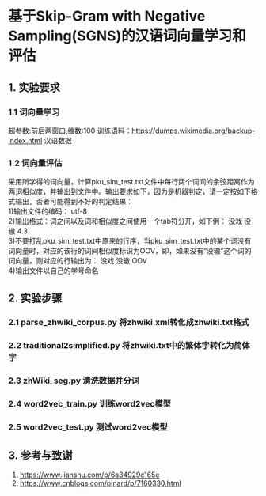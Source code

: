 # 基于Skip-Gram with Negative Sampling(SGNS)的汉语词向量学习和评估

## 1. 实验要求

### 1.1  词向量学习
超参数:前后两窗口,维数:100
训练语料：https://dumps.wikimedia.org/backup-index.html  汉语数据
### 1.2 词向量评估
采用所学得的词向量，计算pku_sim_test.txt文件中每行两个词间的余弦距离作为两词相似度，并输出到文件中。输出要求如下，因为是机器判定，请一定按如下格式输出，否者可能得到不好的判定结果：  
1)输出文件的编码： utf-8  
2)输出格式：词之间以及词和相似度之间使用一个tab符分开，如下例：
没戏	没辙	4.3  
3)不要打乱pku_sim_test.txt中原来的行序，当pku_sim_test.txt中的某个词没有词向量时，对应的该行的词间相似度标识为OOV，即，如果没有“没辙”这个词的词向量，则对应的行输出为：
没戏	没辙	OOV  
4)输出文件以自己的学号命名

## 2. 实验步骤
### 2.1 parse_zhwiki_corpus.py 将zhwiki.xml转化成zhwiki.txt格式
### 2.2 traditional2simplified.py 将zhwiki.txt中的繁体字转化为简体字
### 2.3 zhWiki_seg.py 清洗数据并分词
### 2.4 word2vec_train.py 训练word2vec模型
### 2.5 word2vec_test.py 测试word2vec模型

## 3. 参考与致谢
1. https://www.jianshu.com/p/6a34929c165e
2. https://www.cnblogs.com/pinard/p/7160330.html
